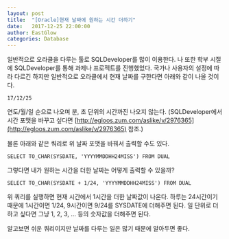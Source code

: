 ```yaml
---
layout: post
title:  "[Oracle]현재 날짜에 원하는 시간 더하기"
date:   2017-12-25 22:00:00
author: EastGlow
categories: Database
---
```


일반적으로 오라클을 다루는 툴로 SQLDeveloper를 많이 이용한다. 나 또한 학부 시절에 SQLDeveloper를 통해 과제나 프로젝트를 진행했었다. 국가나 사용자의 설정에 따라 다르긴 하지만 일반적으로 오라클에서 현재 날짜를 구한다면 아래와 같이 나올 것이다.

`17/12/25`

연도/월/일 순으로 나오며 분, 초 단위의 시간까진 나오지 않는다.
(SQLDeveloper에서 시간 포맷을 바꾸고 싶다면 [http://egloos.zum.com/aslike/v/2976365](http://egloos.zum.com/aslike/v/2976365) 참조.)

물론 아래와 같은 쿼리로 위 날짜 포맷을 바꿔서 출력할 수도 있다.
~~~
SELECT TO_CHAR(SYSDATE, 'YYYYMMDDHH24MISS') FROM DUAL
~~~
그렇다면 내가 원하는 시간을 더한 날짜는 어떻게 출력할 수 있을까?
~~~
SELECT TO_CHAR(SYSDATE + 1/24, 'YYYYMMDDHH24MISS') FROM DUAL
~~~

위 쿼리를 실행하면 현재 시간에서 1시간을 더한 날짜값이 나온다. 하루는 24시간이기 때문에 1시간이면 1/24, 9시간이면 9/24를 SYSDATE에 더해주면 된다. 일 단위로 더하고 싶다면 그냥 1, 2, 3, ... 등의 숫자값을 더해주면 된다.

알고보면 쉬운 쿼리이지만 날짜를 다루는 일은 많기 때문에 알아두면 좋다.
